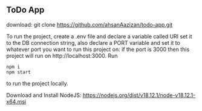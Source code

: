 ## ToDo App

download: git clone https://github.com/ahsanAazizan/todo-app.git

To run the project, create a .env file and declare a variable called URI set it to the DB connection string, also declare a PORT variable and set it to whatever port you want to run this project on: if the port is 3000 then this project will run on http://localhost:3000. Run 
```console 
npm i
npm start
```
to run the project locally.

Download and Install NodeJS: 
https://nodejs.org/dist/v18.12.1/node-v18.12.1-x64.msi
